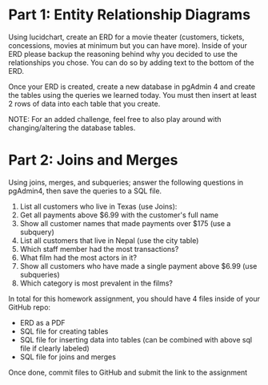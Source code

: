 # Part 1: Entity Relationship Diagrams 

Using lucidchart, create an ERD for a movie theater (customers, tickets, concessions, movies at minimum but you can have more). Inside of your ERD please backup the reasoning behind why you decided to use the relationships you chose. You can do so by adding text to the bottom of the ERD.

Once your ERD is created, create a new database in pgAdmin 4 and create the tables using the queries we learned today. You must then insert at least 2 rows of data into each table that you create.

NOTE: For an added challenge, feel free to also play around with changing/altering the database tables.

# Part 2: Joins and Merges
Using joins, merges, and subqueries; answer the following questions in pgAdmin4, then save the queries to a SQL file.

1. List all customers who live in Texas (use Joins):
2. Get all payments above $6.99 with the customer's full name
3. Show all customer names that made payments over $175 (use a subquery)
4. List all customers that live in Nepal (use the city table)
5. Which staff member had the most transactions?
6. What film had the most actors in it?
7. Show all customers who have made a single payment above $6.99 (use subqueries)
8. Which category is most prevalent in the films?


In total for this homework assignment, you should have 4 files inside of your GitHub repo:
- ERD as a PDF
- SQL file for creating tables
- SQL file for inserting data into tables (can be combined with above sql file if clearly labeled)
- SQL file for joins and merges

Once done, commit files to GitHub and submit the link to the assignment